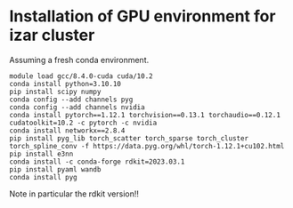 # Installation of GPU environment for izar cluster
Assuming a fresh conda environment.

```commandline
module load gcc/8.4.0-cuda cuda/10.2
conda install python=3.10.10
pip install scipy numpy
conda config --add channels pyg
conda config --add channels nvidia
conda install pytorch==1.12.1 torchvision==0.13.1 torchaudio==0.12.1 cudatoolkit=10.2 -c pytorch -c nvidia
conda install networkx==2.8.4
pip install pyg_lib torch_scatter torch_sparse torch_cluster torch_spline_conv -f https://data.pyg.org/whl/torch-1.12.1+cu102.html
pip install e3nn
conda install -c conda-forge rdkit=2023.03.1
pip install pyaml wandb
conda install pyg
```

Note in particular the rdkit version!!
